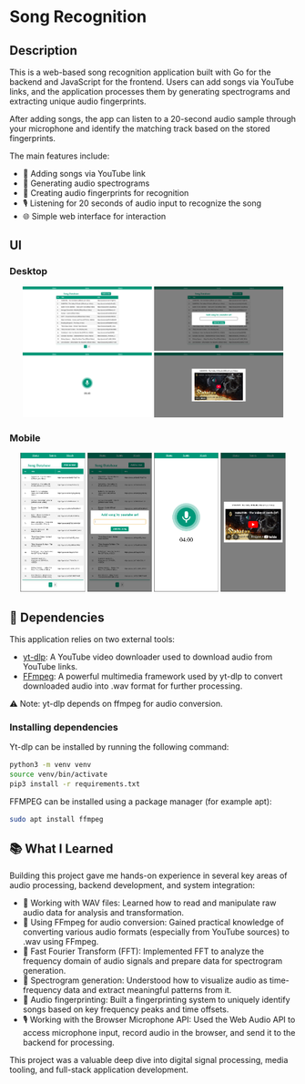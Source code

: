 # Song Recognition

## Description

This is a web-based song recognition application built with Go for the backend and JavaScript for the frontend. Users can add songs via YouTube links, and the application processes them by generating spectrograms and extracting unique audio fingerprints.

After adding songs, the app can listen to a 20-second audio sample through your microphone and identify the matching track based on the stored fingerprints.

The main features include:

-   🔗 Adding songs via YouTube link
-   🎼 Generating audio spectrograms
-   🧬 Creating audio fingerprints for recognition
-   🎙️ Listening for 20 seconds of audio input to recognize the song
-   🌐 Simple web interface for interaction

## UI

### Desktop

<p align="center">
  <img src="docs/songs_page_desktop.png" width="45%" />
  <img src="docs/songs_page_add_song_desktop.png" width="45%" /><br>
  <img src="docs/match_page_recording_desktop.png" width="45%" />
  <img src="docs/match_page_song_display_desktop.png" width="45%" />
</p>

### Mobile

<p align="center">
  <img src="docs/songs_page_mobile.png" width="22.5%" />
  <img src="docs/songs_page_add_song_mobile.png" width="22.5%" />
  <img src="docs/match_page_recording_mobile.png" width="22.5%" />
  <img src="docs/match_page_song_display_mobile.png" width="22.5%" />
</p>

## 🧩 Dependencies

This application relies on two external tools:

- [yt-dlp](https://github.com/yt-dlp/yt-dlp): A YouTube video downloader used to download audio from YouTube links.
- [FFmpeg](https://github.com/FFmpeg/FFmpeg): A powerful multimedia framework used by yt-dlp to convert downloaded audio into .wav format for further processing.

⚠️ Note: yt-dlp depends on ffmpeg for audio conversion.

### Installing dependencies

Yt-dlp can be installed by running the following command: 

```bash
python3 -m venv venv
source venv/bin/activate
pip3 install -r requirements.txt
```

FFMPEG can be installed using a package manager (for example apt):

```bash
sudo apt install ffmpeg
```

## 📚 What I Learned

Building this project gave me hands-on experience in several key areas of audio processing, backend development, and system integration:

-   🎵 Working with WAV files: Learned how to read and manipulate raw audio data for analysis and transformation.
-   🔄 Using FFmpeg for audio conversion: Gained practical knowledge of converting various audio formats (especially from YouTube sources) to .wav using FFmpeg.
-   🚀 Fast Fourier Transform (FFT): Implemented FFT to analyze the frequency domain of audio signals and prepare data for spectrogram generation.
-   🎼 Spectrogram generation: Understood how to visualize audio as time-frequency data and extract meaningful patterns from it.
-   🧬 Audio fingerprinting: Built a fingerprinting system to uniquely identify songs based on key frequency peaks and time offsets.
-   🎙️ Working with the Browser Microphone API: Used the Web Audio API to access microphone input, record audio in the browser, and send it to the backend for processing.

This project was a valuable deep dive into digital signal processing, media tooling, and full-stack application development.

 